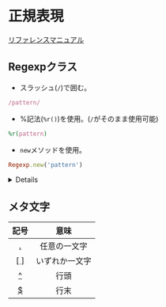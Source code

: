 # 正規表現
[リファレンスマニュアル](https://docs.ruby-lang.org/ja/latest/doc/spec=2fregexp.html)

## Regexpクラス

- スラッシュ(`/`)で囲む。
```ruby
/pattern/
```

- %記法(`%r()`)を使用。(`/`がそのまま使用可能)
```ruby
%r(pattern)
```

- `new`メソッドを使用。
```ruby
Regexp.new('pattern')
```

<details>

```ruby
# / /
/https:\/\/www.google.com/
# => /https:\/\/www.google.com/

# %r
%r(https://www.google.com)
# => /https:\/\/www.google.com/

# new
Regexp.new('https://www.google.com')
# => /https:\/\/www.google.com/
```

</details>

## メタ文字

| 記号 | 意味 |
|:----:|:----:|
| [.](#dot) | 任意の一文字 |
| [[ ]](#square_brackets) |いずれか一文字 |
| [^](#caret) | 行頭 |
| [$](#dollar) | 行末 |
